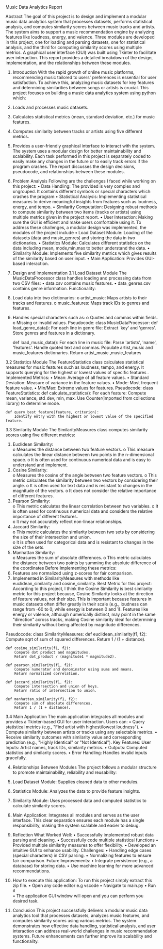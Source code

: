 Music Data Analytics Report 
 
Abstract 
The goal of this project is to design and implement a modular music data analytics system that processes 
datasets, performs statistical analysis, and computes similarity scores between music tracks and artists. 
The system aims to support a music recommendation engine by analyzing features like loudness, energy, 
and valence. Three modules are developed in this project, one for loading and parsing datasets, one for 
statistical analysis, and the third for computing similarity scores using multiple metrics. A graphical user 
interface (GUI) was built using Tkinter to facilitate user interaction. This report provides a detailed 
breakdown of the design, implementation, and the relationships between these modules. 
 
1. Introduction 
With the rapid growth of online music platforms, recommending music tailored to users' preferences is 
essential for user satisfaction. To achieve this, analyzing music datasets for key features and determining 
similarities between songs or artists is crucial. This project focuses on building a music data analytics 
system using python which: 
1. Loads and processes music datasets. 
2. Calculates statistical metrics (mean, standard deviation, etc.) for music features. 
3. Computes similarity between tracks or artists using five different metrics. 
4. Provides a user-friendly graphical interface to interact with the system. 
The system uses a modular design for better maintainability and scalability. Each task performed in this 
project is separately coded to easily make any changes in the future or to easily track errors if the 
program crashes. The report discusses the design decisions, pseudocode, and relationships between 
these modules. 
 
2. Problem Analysis 
Following are the challenges I faced while working on this project: 
• Data Handling: The provided is very complex and ungrouped. It contains different symbols or 
special characters which crashes the program 
• Statistical Analysis: Implementing statistical measures to derive meaningful insights from 
features such as loudness, energy, and tempo. 
• Similarity Computation: Designing robust methods to compute similarity between two items 
(tracks or artists) using multiple metrics given in the project report. 
• User Interaction: Making sure the GUI is efficient and make users comfortable using it. 
To address these challenges, a modular design was implemented, the modules of the project include 
• Load Dataset Module: Loading of the datasets (data and music_genres) and storing the data in 
two dictionaries. 
• Statistics Module: Calculates different statistics on the data including mean, mode,min,max to 
better understand the data. 
• Similarity Module: Implements five similarity metrics which gives results of the similarity based 
on user input. 
• Main Application: Provides GUI-based interaction. 
 
3. Design and Implementation 
3.1 Load Dataset Module 
The MusicDataProcessor class handles loading and processing data from two CSV files: 
• data.csv contains music features. 
• data_genres.csv contains genre information. 
Functionality: 
1. Load data into two dictionaries: 
o artist_music: Maps artists to their tracks and features. 
o music_features: Maps track IDs to genres and features. 
2. Handles special characters such as: 
o Quotes and commas within fields. 
o Missing or invalid values. 
Pseudocode: 
class MusicDataProcessor: 
    def load_genre_data(): 
        For each line in genre file: 
            Extract 'key' and 'genres'. 
            Store genres and features in a dictionary. 
 
    def load_music_data(): 
        For each line in music file: 
            Parse 'artists', 'name', 'features'. 
            Handle quoted text and commas. 
            Populate artist_music and music_features dictionaries. 
 Return artist_music ,music_features 
 
3.2 Statistics Module 
The FeatureStatistics class calculates statistical measures for music features such as loudness, tempo, 
and energy. It supports querying for the highest or lowest values of specific features . 
Implemented Metrics: 
• Mean: Average of all feature values. 
• Standard Deviation: Measure of variance in the feature values. 
• Mode: Most frequent feature value. 
• Min/Max: Extreme values for features. 
Pseudocode: 
class FeatureStatistics: 
    def calculate_statistics(): 
        For each feature: 
            Compute mean, variance, std_dev, min, max. 
            Use Counter(imported from collections library) to determine mode. 
 
    def query_best_feature(feature, criterion): 
        Identify entry with the highest or lowest value of the specified feature. 
 
3.3 Similarity Module 
The SimilarityMeasures class computes similarity scores using five different metrics: 
1. Euclidean Similarity:  
o Measures the distance between two feature vectors. 
o This measure calculates the linear distance between two points in the n-dimensional 
space. 
o  It is often used for continuous numerical data and is easy to understand and implement. 
2. Cosine Similarity:  
o Measures the cosine of the angle between two feature vectors. 
o This metric calculates the similarity between two vectors by considering their angle. 
o  It is often used for text data and is resistant to changes in the magnitude of the vectors. 
o It does not consider the relative importance of different features. 
3. Pearson Similarity:  
o This metric calculates the linear correlation between two variables. 
o  It is often used for continuous numerical data and considers the relative importance of 
different features.  
o It may not accurately reflect non-linear relationships. 
4. Jaccard Similarity:  
o This metric calculates the similarity between two sets by considering the size of their 
intersection and union.  
o It is often used for categorical data and is resistant to changes in the size of the sets. 
5. Manhattan Similarity:  
o Measures the sum of absolute differences. 
o This metric calculates the distance between two points by summing the absolute 
difference of the coordinates 
Before Implementing these metrics: 
1. Features are normalized using z-scores for fair comparison. 
2. Implemented in SimilarityMeasures with methods like euclidean_similarity and 
cosine_similarity. 
Best Metric for this project: 
According to this project, I think the Cosine Similarity is best similarity metric for this project because, 
Cosine Similarity looks at the direction of feature values, not their size. This is important because 
features in music datasets often differ greatly in their scale (e.g., loudness can range from -60 to 0, while 
energy is between 0 and 1). Features like energy or valence, although numerically distinct, may point in 
the same "direction" across tracks, making Cosine similarity ideal for determining their similarity without 
being affected by magnitude differences. 
 
 
Pseudocode: 
class SimilarityMeasures: 
    def euclidean_similarity(f1, f2): 
        Compute sqrt of sum of squared differences. 
        Return 1 / (1 + distance). 
 
    def cosine_similarity(f1, f2): 
        Compute dot product and magnitudes. 
        Return dot_product / (magnitude1 * magnitude2). 
 
    def pearson_similarity(f1, f2): 
        Compute numerator and denominator using sums and means. 
        Return normalized correlation. 
 
    def jaccard_similarity(f1, f2): 
        Compute intersection and union of keys. 
        Return ratio of intersection to union. 
 
    def manhattan_similarity(f1, f2): 
        Compute sum of absolute differences. 
        Return 1 / (1 + distance). 
3.4 Main Application 
The main application integrates all modules and provides a Tkinter-based GUI for user interaction. Users 
can: 
• Query statistical metrics (e.g., "Find artist with highest/lowest loudness"). 
• Compute similarity between artists or tracks using any selectable metrics. 
• Receive similarity outcomes with similarity value and corresponding prediction (e.g., "Highly 
Identical" or "Not Identical"). 
Key Features: 
User Inputs: Artist names, track IDs, similarity metrics. 
• Outputs: Computed statistics and similarity scores. 
• Error Handling: Handles invalid inputs gracefully. 
 
4. Relationships Between Modules 
The project follows a modular structure to promote maintainability, reliability and reusability: 
1. Load Dataset Module: Supplies cleaned data to other modules. 
2. Statistics Module: Analyzes the data to provide feature insights. 
3. Similarity Module: Uses processed data and computed statistics to calculate similarity scores. 
4. Main Application: Integrates all modules and serves as the user interface. 
This clear separation ensures each module has a single responsibility, making the system scalable and 
easier to debug. 
 
5. Reflection 
What Worked Well: 
• Successfully implemented robust data parsing and cleaning. 
• Successfully code multiple statistical functions 
• Provided multiple similarity measures to offer flexibility. 
• Developed an intuitive GUI to enhance usability. 
Challenges: 
• Handling edge cases (special characters) in CSV parsing. 
• Normalizing features to ensure fair comparison. 
Future Improvements: 
• Integrate persistence (e.g., a database) for storing data. 
• Use machine learning for more advanced recommendations. 
 
5. How to execute this application: 
To run this project simply extract this zip file. 
• Open any code editor e.g vscode 
• Navigate to main.py 
• Run it  
• The application GUI window will open and you can perform you desired task. 
 
6. Conclusion 
This project successfully delivers a modular music data analytics tool that processes datasets, analyzes 
music features, and computes similarity scores using various metrics. The system demonstrates how 
effective data handling, statistical analysis, and user interaction can address real-world challenges in 
music recommendation systems. Future enhancements can further improve its scalability and 
functionality. 
 
